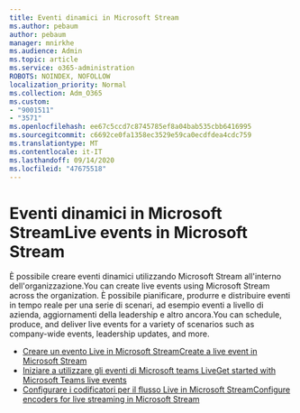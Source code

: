 ```yaml
---
title: Eventi dinamici in Microsoft Stream
ms.author: pebaum
author: pebaum
manager: mnirkhe
ms.audience: Admin
ms.topic: article
ms.service: o365-administration
ROBOTS: NOINDEX, NOFOLLOW
localization_priority: Normal
ms.collection: Adm_O365
ms.custom:
- "9001511"
- "3571"
ms.openlocfilehash: ee67c5ccd7c8745785ef8a04bab535cbb6416995
ms.sourcegitcommit: c6692ce0fa1358ec3529e59ca0ecdfdea4cdc759
ms.translationtype: MT
ms.contentlocale: it-IT
ms.lasthandoff: 09/14/2020
ms.locfileid: "47675518"
---
```

# <a name="live-events-in-microsoft-stream"></a><span data-ttu-id="f2fb6-102">Eventi dinamici in Microsoft Stream</span><span class="sxs-lookup"><span data-stu-id="f2fb6-102">Live events in Microsoft Stream</span></span>

<span data-ttu-id="f2fb6-103">È possibile creare eventi dinamici utilizzando Microsoft Stream all'interno dell'organizzazione.</span><span class="sxs-lookup"><span data-stu-id="f2fb6-103">You can create live events using Microsoft Stream across the organization.</span></span> <span data-ttu-id="f2fb6-104">È possibile pianificare, produrre e distribuire eventi in tempo reale per una serie di scenari, ad esempio eventi a livello di azienda, aggiornamenti della leadership e altro ancora.</span><span class="sxs-lookup"><span data-stu-id="f2fb6-104">You can schedule, produce, and deliver live events for a variety of scenarios such as company-wide events, leadership updates, and more.</span></span>

- [<span data-ttu-id="f2fb6-105">Creare un evento Live in Microsoft Stream</span><span class="sxs-lookup"><span data-stu-id="f2fb6-105">Create a live event in Microsoft Stream</span></span>](https://docs.microsoft.com/stream/live-create-event)
- [<span data-ttu-id="f2fb6-106">Iniziare a utilizzare gli eventi di Microsoft teams Live</span><span class="sxs-lookup"><span data-stu-id="f2fb6-106">Get started with Microsoft Teams live events</span></span>](https://support.office.com/article/get-started-with-microsoft-teams-live-events-d077fec2-a058-483e-9ab5-1494afda578a)
- [<span data-ttu-id="f2fb6-107">Configurare i codificatori per il flusso Live in Microsoft Stream</span><span class="sxs-lookup"><span data-stu-id="f2fb6-107">Configure encoders for live streaming in Microsoft Stream</span></span>](https://docs.microsoft.com/stream/live-encoder-setup)
